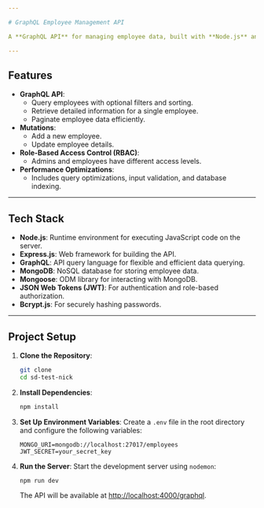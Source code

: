 ```yaml
---

# GraphQL Employee Management API

A **GraphQL API** for managing employee data, built with **Node.js** and **Express.js**. This API supports operations like adding, updating, retrieving employee details, and includes pagination, sorting, and role-based access control for secure access.

---
```


## Features

- **GraphQL API**:
  - Query employees with optional filters and sorting.
  - Retrieve detailed information for a single employee.
  - Paginate employee data efficiently.
- **Mutations**:
  - Add a new employee.
  - Update employee details.
- **Role-Based Access Control (RBAC)**:
  - Admins and employees have different access levels.
- **Performance Optimizations**:
  - Includes query optimizations, input validation, and database indexing.

---

## Tech Stack

- **Node.js**: Runtime environment for executing JavaScript code on the server.
- **Express.js**: Web framework for building the API.
- **GraphQL**: API query language for flexible and efficient data querying.
- **MongoDB**: NoSQL database for storing employee data.
- **Mongoose**: ODM library for interacting with MongoDB.
- **JSON Web Tokens (JWT)**: For authentication and role-based authorization.
- **Bcrypt.js**: For securely hashing passwords.

---

## Project Setup

1. **Clone the Repository**:
   ```bash
   git clone 
   cd sd-test-nick 
   ```

2. **Install Dependencies**:
   ```bash
   npm install
   ```

3. **Set Up Environment Variables**:
   Create a `.env` file in the root directory and configure the following variables:
   ```plaintext
   MONGO_URI=mongodb://localhost:27017/employees
   JWT_SECRET=your_secret_key
   ```

4. **Run the Server**:
   Start the development server using `nodemon`:
   ```bash
   npm run dev
   ```
   The API will be available at [http://localhost:4000/graphql](http://localhost:4000/graphql).
